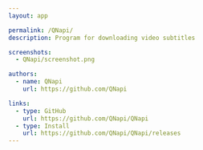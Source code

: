 ```yaml
---
layout: app

permalink: /QNapi/
description: Program for downloading video subtitles

screenshots:
  - QNapi/screenshot.png

authors:
  - name: QNapi
    url: https://github.com/QNapi

links:
  - type: GitHub
    url: https://github.com/QNapi/QNapi
  - type: Install
    url: https://github.com/QNapi/QNapi/releases
---
```

